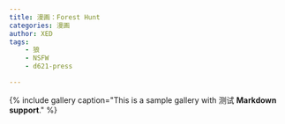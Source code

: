 ```yaml
---
title: 漫画：Forest Hunt
categories: 漫画
author: XED
tags: 
    - 狼
    - NSFW
    - d621-press

---
```




{% include gallery caption="This is a sample gallery with 测试 **Markdown support**." %}